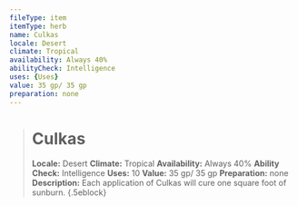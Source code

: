 ```yaml
---
fileType: item
itemType: herb
name: Culkas
locale: Desert
climate: Tropical
availability: Always 40%
abilityCheck: Intelligence
uses: {Uses}
value: 35 gp/ 35 gp
preparation: none
---
```

>#  Culkas
>
> **Locale:** Desert
> **Climate:** Tropical
> **Availability:** Always 40%
> **Ability Check:** Intelligence
> **Uses:** 10
> **Value:** 35 gp/ 35 gp
> **Preparation:** none
> **Description:** Each application of Culkas will cure one square foot of sunburn.
{.5eblock}

